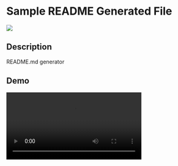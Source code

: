 # Sample README Generated File

![](https://img.shields.io/badge/license-MIT-blue.svg)

## Description

README.md generator

## Demo

<video src=video/demo.mp4 width=70%>

## Table of Contents

- [Installation](#installation)
- [Usage](#usage)
- [License](#license)
- [Contributing](#contributing)
- [Badges](#badges)
- [Tests](#tests)
- [Questions](#Questions)

## Installation

git clone repo

## Usage

`node index.js`

## License

MIT

## Contributing

please use contact info below

## Tests

none available at this time

## Questions

https://github.com/roketteere

jxp489@gmail.com
